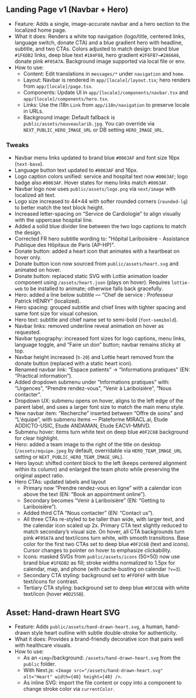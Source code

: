 ## Landing Page v1 (Navbar + Hero)

- Feature: Adds a single, image-accurate navbar and a hero section to the localized home page.
- What it does: Renders a white top navigation (logo/title, centered links, language switch, donate CTA) and a blue gradient hero with headline, subtitle, and two CTAs. Colors adjusted to match design: brand blue `#1F6DB2` links, deep blue text `#184F88`, hero gradient `#2F6FB7→#2A66A6`, donate pink `#F05A7A`. Background image supported via local file or env.
- How to use:
  - Content: Edit translations in `messages/*` under `navigation` and `home`.
  - Layout: Navbar is rendered in `app/[locale]/layout.tsx`; hero renders from `app/[locale]/page.tsx`.
  - Components: Update UI in `app/[locale]/components/navbar.tsx` and `app/[locale]/components/hero.tsx`.
  - Links: Use the i18n `Link` from `app/i18n/navigation` to preserve locale in URLs.
  - Background image: Default fallback is `public/assets/nouveaularib.jpg`. You can override via `NEXT_PUBLIC_HERO_IMAGE_URL` or DB setting `HERO_IMAGE_URL`.

### Tweaks
- Navbar menu links updated to brand blue `#0063AF` and font size 16px (`text-base`).
- Language button text updated to `#0063AF` and 16px.
 - Logo caption colors unified: service and hospital text now `#0063AF`; logo badge also `#0063AF`. Hover states for menu links match `#0063AF`.
 - Navbar logo now uses `public/assets/logo.png` via `next/image` with localized alt text.
 - Logo size increased to 44×44 with softer rounded corners (`rounded-lg`) to better match the text block height.
 - Increased letter-spacing on “Service de Cardiologie” to align visually with the uppercase hospital line.
 - Added a solid blue divider line between the two logo captions to match the design.
 - Corrected FR hero subtitle wording to: "Hôpital Lariboisière - Assistance Publique des Hôpitaux de Paris (AP-HP)".
- Donate button: added a heart icon that animates with a heartbeat on hover only.
- Donate button icon now sourced from `public/assets/heart.svg` and animated on hover.
 - Donate button: replaced static SVG with Lottie animation loader component using `/assets/heart.json` (plays on hover). Requires `lottie-web` to be installed to animate; otherwise falls back gracefully.
- Hero: added a line below subtitle — “Chef de service : Professeur Patrick HENRY” (localized).
- Hero spacing: grouped subtitle and chief lines with tighter spacing and same font size for visual cohesion.
 - Hero text: subtitle and chief name set to semi-bold (`font-semibold`).
- Navbar links: removed underline reveal animation on hover as requested.
- Navbar typography: increased font sizes for logo captions, menu links, language toggle, and “Faire un don” button; navbar remains sticky at top.
 - Navbar height increased (`h-20`) and Lottie heart removed from the donate button (replaced with a static heart icon).
- Renamed navbar link: “Espace patients” → “Informations pratiques” (EN: “Practical information”).
- Added dropdown submenu under “Informations pratiques” with: “Urgences”, “Prendre rendez-vous”, “Venir à Lariboisière”, “Nous contacter”.
- Dropdown UX: submenu opens on hover, aligns to the left edge of the parent label, and uses a larger font size to match the main menu style.
 - New navbar item: “Recherche” inserted between “Offre de soins” and “L'équipe”, with submenu items — Plateforme MIRACL.ai, Etude ADDICTO-USIC, Etude ANDAMAN, Etude EACVI-MMVD.
 - Submenu hover: items turn white text on deep blue `#0F2C6B` background for clear highlight.
- Hero: added a team image to the right of the title on desktop (`/assets/equipe.jpeg` by default, overridable via `HERO_TEAM_IMAGE_URL` setting or `NEXT_PUBLIC_HERO_TEAM_IMAGE_URL`).
- Hero layout: shifted content block to the left (keeps centered alignment within its column) and enlarged the team photo while preserving the original aspect ratio.
- Hero CTAs: updated labels and layout
  - Primary now “Prendre rendez-vous en ligne” with a calendar icon above the text (EN: “Book an appointment online”).
  - Secondary becomes “Venir à Lariboisière” (EN: “Getting to Lariboisière”).
  - Added third CTA “Nous contacter” (EN: “Contact us”).
  - All three CTAs re-styled to be taller than wide, with larger text, and the calendar icon scaled up 2x. Primary CTA text slightly reduced to match secondary’s visual size. On hover, all CTA backgrounds turn pink `#F05A7A` and text/icons turn white, with smooth transitions. Base color for the first two CTAs set to deep blue `#0F2C6B` (text and icons). Cursor changes to pointer on hover to emphasize clickability.
  - Icons: masked SVGs from `public/assets/icons` (50×50) now use brand blue `#1F6DB2` as fill; stroke widths normalized to 1.5px for calendar, map, and phone (with cache-busting on calendar `?v=3`).
  - Secondary CTA styling: background set to `#FFDF6F` with blue text/icons for contrast.
  - Tertiary CTA styling: background set to deep blue `#0F2C6B` with white text/icon (hover `#0D255B`).

## Asset: Hand-drawn Heart SVG

- Feature: Adds `public/assets/hand-drawn-heart.svg`, a human, hand-drawn style heart outline with subtle double-stroke for authenticity.
- What it does: Provides a brand-friendly decorative icon that pairs well with healthcare visuals.
- How to use:
  - As an `<img>`/background: `/assets/hand-drawn-heart.svg` from the `public` folder.
  - With Next.js: `<Image src="/assets/hand-drawn-heart.svg" alt="Heart" width={48} height={48} />`.
  - As inline SVG: import the file content or copy into a component to change stroke color via `currentColor`.
